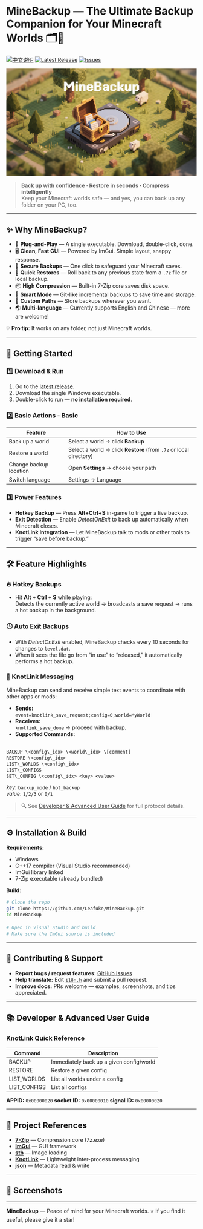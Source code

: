 # MineBackup — The Ultimate Backup Companion for Your Minecraft Worlds 🗂️💾

[![中文说明](https://img.shields.io/badge/README-中文-blue)](README-zn.md)
[![Latest Release](https://img.shields.io/github/v/release/Leafuke/MineBackup?style=flat-square)](https://github.com/Leafuke/MineBackup/releases)
[![Issues](https://img.shields.io/github/issues/Leafuke/MineBackup?style=flat-square)](https://github.com/Leafuke/MineBackup/issues)

![MineBackup Banner](MineBackup/MineBackup.png)

> **Back up with confidence · Restore in seconds · Compress intelligently**  
> Keep your Minecraft worlds safe — and yes, you can back up any folder on your PC, too.

---

## ✨ Why MineBackup?
- 🎯 **Plug-and-Play** — A single executable. Download, double-click, done.
- 🖥 **Clean, Fast GUI** — Powered by ImGui. Simple layout, snappy response.
- 💾 **Secure Backups** — One click to safeguard your Minecraft saves.
- 🔄 **Quick Restores** — Roll back to any previous state from a `.7z` file or local backup.
- 📦 **High Compression** — Built-in 7-Zip core saves disk space.
- 🧠 **Smart Mode** — Git-like incremental backups to save time and storage.
- 📁 **Custom Paths** — Store backups wherever you want.
- 🌏 **Multi-language** — Currently supports English and Chinese — more are welcome!

💡 **Pro tip:** It works on any folder, not just Minecraft worlds.

---

## 🚀 Getting Started

### 1️⃣ Download & Run
1. Go to the [latest release](https://github.com/Leafuke/MineBackup/releases).
2. Download the single Windows executable.
3. Double-click to run — **no installation required**.

### 2️⃣ Basic Actions - Basic
| Feature      | How to Use |
|--------------|------------|
| Back up a world | Select a world → click **Backup** |
| Restore a world | Select a world → click **Restore** (from `.7z` or local directory) |
| Change backup location | Open **Settings** → choose your path |
| Switch language | Settings → Language |

### 3️⃣ Power Features
- **Hotkey Backup** — Press **Alt+Ctrl+S** in-game to trigger a live backup.
- **Exit Detection** — Enable *DetectOnExit* to back up automatically when Minecraft closes.
- **KnotLink Integration** — Let MineBackup talk to mods or other tools to trigger “save before backup.”

---

## 🛠 Feature Highlights

### 🔥 Hotkey Backups
- Hit **Alt + Ctrl + S** while playing:  
  Detects the currently active world → broadcasts a save request → runs a hot backup in the background.

### 🕒 Auto Exit Backups
- With *DetectOnExit* enabled, MineBackup checks every 10 seconds for changes to `level.dat`.
- When it sees the file go from “in use” to “released,” it automatically performs a hot backup.

### 📡 KnotLink Messaging
MineBackup can send and receive simple text events to coordinate with other apps or mods:
- **Sends:**  
  `event=knotlink_save_request;config=0;world=MyWorld`
- **Receives:**  
  `knotlink_save_done` → proceed with backup.
- **Supported Commands:**
```

BACKUP \<config\_idx> \<world\_idx> \[comment]
RESTORE \<config\_idx>
LIST\_WORLDS \<config\_idx>
LIST\_CONFIGS
SET\_CONFIG \<config\_idx> <key> <value>

````
*key*: `backup_mode` / `hot_backup`  
*value*: `1/2/3` or `0/1`

> 🔍 See [Developer & Advanced User Guide](#-developer--advanced-user-guide) for full protocol details.

---

## ⚙️ Installation & Build

**Requirements:**
- Windows
- C++17 compiler (Visual Studio recommended)
- ImGui library linked
- 7-Zip executable (already bundled)

**Build:**
```bash
# Clone the repo
git clone https://github.com/Leafuke/MineBackup.git
cd MineBackup

# Open in Visual Studio and build
# Make sure the ImGui source is included
````

---

## 🤝 Contributing & Support

* **Report bugs / request features:** [GitHub Issues](https://github.com/Leafuke/MineBackup/issues)
* **Help translate:** Edit [`i18n.h`](MineBackup/i18n.h) and submit a pull request.
* **Improve docs:** PRs welcome — examples, screenshots, and tips appreciated.

---

## 📚 Developer & Advanced User Guide

### KnotLink Quick Reference

| Command       | Description                              |
| ------------- | ---------------------------------------- |
| BACKUP        | Immediately back up a given config/world |
| RESTORE       | Restore a given config                   |
| LIST_WORLDS  | List all worlds under a config           |
| LIST_CONFIGS | List all configs                         |


**APPID:** `0x00000020`
**socket ID:** `0x00000010`
**signal ID:** `0x00000020`

---

## 📄 Project References

* [**7-Zip**](https://github.com/ip7z/7zip) — Compression core (7z.exe)
* [**ImGui**](https://github.com/ocornut/imgui) — GUI framework
* [**stb**](https://github.com/nothings/stb) — Image loading
* [**KnotLink**](https://github.com/hxh230802/KnotLink) — Lightweight inter-process messaging
* [**json**](https://github.com/nlohmann/json) — Metadata read & write

---

## 📸 Screenshots


---

**MineBackup** — Peace of mind for your Minecraft worlds.
⭐ If you find it useful, please give it a star!
